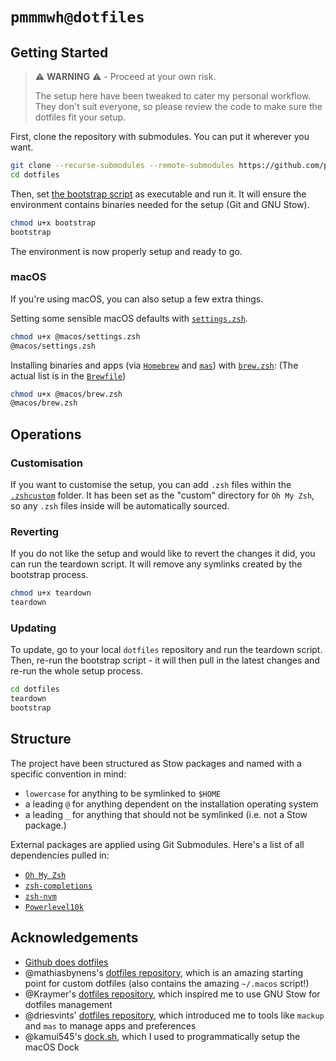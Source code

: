 # `pmmmwh@dotfiles`

## Getting Started

> ⚠️ **WARNING** ⚠️ - Proceed at your own risk.
>
> The setup here have been tweaked to cater my personal workflow.
> They don't suit everyone, so please review the code to make sure the dotfiles fit your setup.

First, clone the repository with submodules. You can put it wherever you want.

```sh
git clone --recurse-submodules --remote-submodules https://github.com/pmmmwh/dotfiles.git
cd dotfiles
```

Then, set [the bootstrap script](./bootstrap) as executable and run it.
It will ensure the environment contains binaries needed for the setup (Git and GNU Stow).

```sh
chmod u+x bootstrap
bootstrap
```

The environment is now properly setup and ready to go.

### macOS

If you're using macOS, you can also setup a few extra things.

Setting some sensible macOS defaults with [`settings.zsh`](./@macos/settings.zsh).

```sh
chmod u+x @macos/settings.zsh
@macos/settings.zsh
```

Installing binaries and apps (via [`Homebrew`](https://brew.sh) and [`mas`](https://github.com/mas-cli/mas)) with [`brew.zsh`](./@macos/brew.zsh):
(The actual list is in the [`Brewfile`](./@macos/Brewfile))

```sh
chmod u+x @macos/brew.zsh
@macos/brew.zsh
```

## Operations

### Customisation

If you want to customise the setup, you can add `.zsh` files within the [`.zshcustom`](./zsh/.zshcustom) folder.
It has been set as the "custom" directory for `Oh My Zsh`, so any `.zsh` files inside will be automatically sourced.

### Reverting

If you do not like the setup and would like to revert the changes it did, you can run the teardown script.
It will remove any symlinks created by the bootstrap process.

```sh
chmod u+x teardown
teardown
```

### Updating

To update, go to your local `dotfiles` repository and run the teardown script.
Then, re-run the bootstrap script -
it will then pull in the latest changes and re-run the whole setup process.

```sh
cd dotfiles
teardown
bootstrap
```

## Structure

The project have been structured as Stow packages and named with a specific convention in mind:

- `lowercase` for anything to be symlinked to `$HOME`
- a leading `@` for anything dependent on the installation operating system
- a leading `_` for anything that should not be symlinked (i.e. not a Stow package.)

External packages are applied using Git Submodules.
Here's a list of all dependencies pulled in:

- [`Oh My Zsh`](https://github.com/ohmyzsh/ohmyzsh)
- [`zsh-completions`](https://github.com/zsh-users/zsh-completions.git)
- [`zsh-nvm`](https://github.com/lukechilds/zsh-nvm.git)
- [`Powerlevel10k`](https://github.com/romkatv/powerlevel10k.git)

## Acknowledgements

- [Github does dotfiles](https://dotfiles.github.io)
- @mathiasbynens's [dotfiles repository](https://github.com/mathiasbynens/dotfiles),
  which is an amazing starting point for custom dotfiles
  (also contains the amazing `~/.macos` script!)
- @Kraymer's [dotfiles repository](https://github.com/Kraymer/F-dotfiles),
  which inspired me to use GNU Stow for dotfiles management
- @driesvints' [dotfiles repository](https://github.com/driesvints/dotfiles),
  which introduced me to tools like `mackup` and `mas` to manage apps and preferences
- @kamui545's [dock.sh](https://gist.github.com/kamui545/c810eccf6281b33a53e094484247f5e8),
  which I used to programmatically setup the macOS Dock
